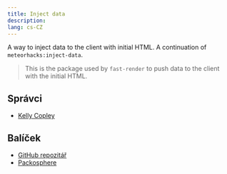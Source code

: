 ```yaml
---
title: Inject data
description:
lang: cs-CZ
---
```


A way to inject data to the client with initial HTML. A continuation of `meteorhacks:inject-data`.

> This is the package used by `fast-render` to push data to the client with the initial HTML.

## Správci
* [Kelly Copley](https://github.com/sponsors/copleykj)

## Balíček
* [GitHub repozitář](https://github.com/Meteor-Community-Packages/meteor-inject-data)
* [Packosphere](https://packosphere.com/communitypackages/inject-data)
